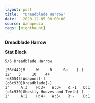 ```yaml
---
layout: post
title:  "Dreadblade Harrow"
date:   2020-12-05 00:00:00
source: Wahapedia
tags: [nighthaunt]
---
```


**Dreadblade Harrow**

**Stat Block**
```
5/5 Dreadblade Harrow
```

```
[56f442]M     W     B     Sa    [-]
12"   5     10    4+    
[e85545]Weapons[-]
[c6c930]Dreadblade[-]
1"     A:3    H:3+   W:3+   R:-1   D:1   
[c6c930]Ghostly Hooves and Teeth[-]
1"     A:2    H:4+   W:5+   R:-    D:1   
```
    